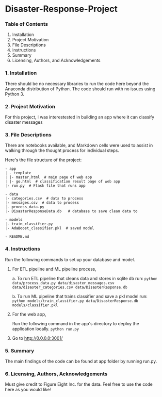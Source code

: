 # Disaster-Response-Project


### Table of Contents
1. Installation
2. Project Motivation
3. File Descriptions
4. Instructions
5. Summary
6. Licensing, Authors, and Acknowledgements


### 1. Installation
There should be no necessary libraries to run the code here beyond the Anaconda distribution of Python. The code should run with no issues using Python 3.

### 2. Project Motivation
For this project, I was interestested in building an app where it can classify disaster messages



### 3. File Descriptions
There are notebooks available, and Markdown cells were used to assist in walking through the thought process for individual steps.

Here's the file structure of the project:

```
- app
| - template
| |- master.html  # main page of web app
| |- go.html  # classification result page of web app
|- run.py  # Flask file that runs app

- data
|- categories.csv  # data to process 
|- messages.csv  # data to process
|- process_data.py
|- DisasterResponseData.db   # database to save clean data to

- models
|- train_classifier.py
|- AdaBoost_classifier.pkl  # saved model 

- README.md
```

### 4. Instructions

Run the following commands to set up your database and model.

1. For ETL pipeline and ML pipeline process,

    a. To run ETL pipeline that cleans data and stores in sqlite db run:
```python data/process_data.py data/disaster_messages.csv data/disaster_categories.csv data/DisasterResponse.db```

    b. To run ML pipeline that trains classifier and save a pkl model run:
```python models/train_classifier.py data/DisasterResponse.db models/classifier.pkl```

2. For the web app,  

   Run the following command in the app's directory to deploy the application locally.
```python run.py```

3. Go to http://0.0.0.0:3001/



### 5. Summary
The main findings of the code can be found at app folder by running run.py.

### 6. Licensing, Authors, Acknowledgements

Must give credit to Figure Eight Inc. for the data. Feel free to use the code here as you would like!
